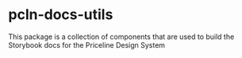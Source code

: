 # pcln-docs-utils

This package is a collection of components that are used to build the Storybook docs for the Priceline Design System